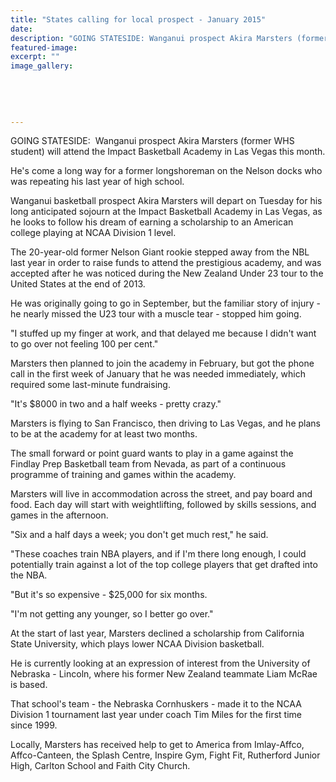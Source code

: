 ```yaml
---
title: "States calling for local prospect - January 2015"
date: 
description: "GOING STATESIDE: Wanganui prospect Akira Marsters (former WHS student) will attend the Impact Basketball Academy in Las Vegas this month, from the Wanganui Chronicle article 24 Jan 2015..."
featured-image: 
excerpt: ""
image_gallery:
    
    
    
    
    
---
```


<p>GOING STATESIDE: &nbsp;Wanganui prospect Akira Marsters (former WHS student) will attend the Impact Basketball Academy in Las Vegas this month.</p>
<p>He's come a long way for a former longshoreman on the Nelson docks who was repeating his last year of high school.</p>
<p>Wanganui basketball prospect Akira Marsters will depart on Tuesday for his long anticipated sojourn at the Impact Basketball Academy in Las Vegas, as he looks to follow his dream of earning a scholarship to an American college playing at NCAA Division 1 level.</p>
<p>The 20-year-old former Nelson Giant rookie stepped away from the NBL last year in order to raise funds to attend the prestigious academy, and was accepted after he was noticed during the New Zealand Under 23 tour to the United States at the end of 2013.</p>
<p>He was originally going to go in September, but the familiar story of injury - he nearly missed the U23 tour with a muscle tear - stopped him going.</p>
<p>"I stuffed up my finger at work, and that delayed me because I didn't want to go over not feeling 100 per cent."</p>
<p>Marsters then planned to join the academy in February, but got the phone call in the first week of January that he was needed immediately, which required some last-minute fundraising.</p>
<p>"It's $8000 in two and a half weeks - pretty crazy."</p>
<p>Marsters is flying to San Francisco, then driving to Las Vegas, and he plans to be at the academy for at least two months.</p>
<p>The small forward or point guard wants to play in a game against the Findlay Prep Basketball team from Nevada, as part of a continuous programme of training and games within the academy.</p>
<p>Marsters will live in accommodation across the street, and pay board and food. Each day will start with weightlifting, followed by skills sessions, and games in the afternoon.</p>
<p>"Six and a half days a week; you don't get much rest," he said.</p>
<p>"These coaches train NBA players, and if I'm there long enough, I could potentially train against a lot of the top college players that get drafted into the NBA.</p>
<p>"But it's so expensive - $25,000 for six months.</p>
<p>"I'm not getting any younger, so I better go over."</p>
<p>At the start of last year, Marsters declined a scholarship from California State University, which plays lower NCAA Division basketball.</p>
<p>He is currently looking at an expression of interest from the University of Nebraska - Lincoln, where his former New Zealand teammate Liam McRae is based.</p>
<p>That school's team - the Nebraska Cornhuskers - made it to the NCAA Division 1 tournament last year under coach Tim Miles for the first time since 1999.</p>
<p>Locally, Marsters has received help to get to America from Imlay-Affco, Affco-Canteen, the Splash Centre, Inspire Gym, Fight Fit, Rutherford Junior High, Carlton School and Faith City Church.</p>

